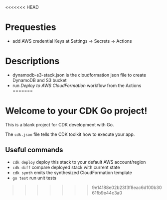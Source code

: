 <<<<<<< HEAD

# Prequesties
- add AWS credential Keys at Settings -> Secrets -> Actions

# Descriptions
- dynamodb-s3-stack.json is the cloudformation json file to create DynamoDB and S3 bucket
- run *Deploy to AWS CloudFormation* workflow from the Actions
=======
# Welcome to your CDK Go project!

This is a blank project for CDK development with Go.

The `cdk.json` file tells the CDK toolkit how to execute your app.

## Useful commands

 * `cdk deploy`      deploy this stack to your default AWS account/region
 * `cdk diff`        compare deployed stack with current state
 * `cdk synth`       emits the synthesized CloudFormation template
 * `go test`         run unit tests
>>>>>>> 9e14188e02b23f3f8eac6d100b3061fb9e44c3a0
